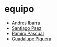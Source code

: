 # equipo 
+ [Andres Ibarra](./equipo/AndresIbarra.md)
+ [Santiago Paez](./equipo/Santi.md)
+ [Ramiro Pascual](./equipo/RamiroPascual.md)
+ [Guadalupe Piquera](./equipo/GuadalupePiquera.md)